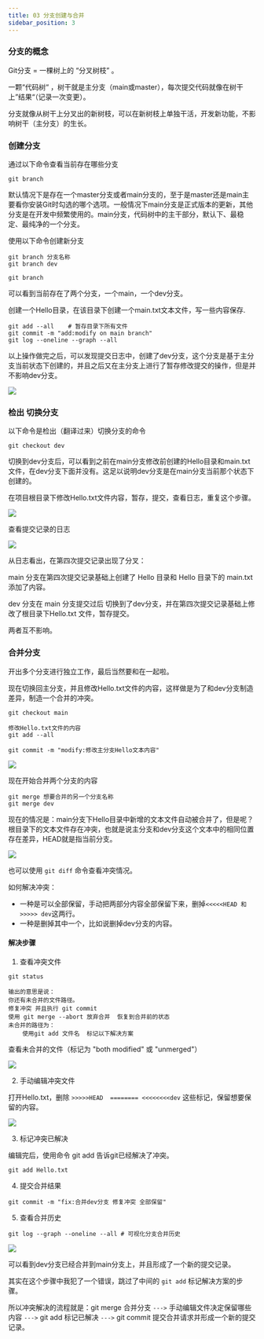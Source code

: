 ```yaml
---
title: 03 分支创建与合并
sidebar_position: 3
---
```

### 分支的概念

Git分支 = 一棵树上的 “分叉树枝” 。

一颗“代码树“ ，树干就是主分支（main或master），每次提交代码就像在树干上”结果“（记录一次变更）。

分支就像从树干上分叉出的新树枝，可以在新树枝上单独干活，开发新功能，不影响树干（主分支）的生长。

### 创建分支

通过以下命令查看当前存在哪些分支

```shell
git branch
```

默认情况下是存在一个master分支或者main分支的，至于是master还是main主要看你安装Git时勾选的哪个选项。一般情况下main分支是正式版本的更新，其他分支是在开发中频繁使用的。main分支，代码树中的主干部分，默认下、最稳定、最纯净的一个分支。

使用以下命令创建新分支
```shell
git branch 分支名称
git branch dev

git branch
```

可以看到当前存在了两个分支，一个main，一个dev分支。

创建一个Hello目录，在该目录下创建一个main.txt文本文件，写一些内容保存.


```shell
git add --all    # 暂存目录下所有文件
git commit -m "add:modify on main branch"
git log --oneline --graph --all
```

以上操作做完之后，可以发现提交日志中，创建了dev分支，这个分支是基于主分支当前状态下创建的，并且之后又在主分支上进行了暂存修改提交的操作，但是并不影响dev分支。

![](upload/Pasted%20image%2020250703001136.png)

### 检出  切换分支

以下命令是检出（翻译过来）切换分支的命令

```shell
git checkout dev
```

切换到dev分支后，可以看到之前在main分支修改前创建的Hello目录和main.txt文件，在dev分支下面并没有。这足以说明dev分支是在main分支当前那个状态下创建的。

在项目根目录下修改Hello.txt文件内容，暂存，提交，查看日志，重复这个步骤。

![](upload/Pasted%20image%2020250703004020.png)

查看提交记录的日志

![](upload/Pasted%20image%2020250703002426.png)

从日志看出，在第四次提交记录出现了分叉：

main 分支在第四次提交记录基础上创建了 Hello 目录和 Hello 目录下的 main.txt 添加了内容。

dev 分支在 main 分支提交过后 切换到了dev分支，并在第四次提交记录基础上修改了根目录下Hello.txt 文件，暂存提交。

两者互不影响。

### 合并分支

开出多个分支进行独立工作，最后当然要和在一起啦。

现在切换回主分支，并且修改Hello.txt文件的内容，这样做是为了和dev分支制造差异，制造一个合并的冲突。

```shell
git checkout main 

修改Hello.txt文件的内容
git add --all

git commit -m "modify:修改主分支Hello文本内容"
```


![](upload/Pasted%20image%2020250703004312.png)

现在开始合并两个分支的内容

```shell
git merge 想要合并的另一个分支名称
git merge dev

```

现在的情况是：main分支下Hello目录中新增的文本文件自动被合并了，但是呢？根目录下的文本文件存在冲突，也就是说主分支和dev分支这个文本中的相同位置存在差异，HEAD就是指当前分支。

![](upload/Pasted%20image%2020250703005038.png)

也可以使用 `git diff` 命令查看冲突情况。

如何解决冲突：
- 一种是可以全部保留，手动把两部分内容全部保留下来，删掉` <<<<<HEAD 和>>>>> dev `这两行。
- 一种是删掉其中一个，比如说删掉dev分支的内容。

#### 解决步骤

1. 查看冲突文件
```shell
git status 

输出的意思是说：
你还有未合并的文件路径。
修复冲突 并且执行 git commit
使用 git merge --abort 放弃合并  恢复到合并前的状态
未合并的路径为：
	使用git add 文件名  标记以下解决方案

```

查看未合并的文件（标记为 "both modified" 或 "unmerged"）

![](upload/Pasted%20image%2020250703011648.png)

2. 手动编辑冲突文件

打开Hello.txt，删除 `>>>>>HEAD  ======== <<<<<<<<dev` 这些标记，保留想要保留的内容。


![](upload/Pasted%20image%2020250703010742.png)

3. 标记冲突已解决

编辑完后，使用命令 git add 告诉git已经解决了冲突。

```shell
git add Hello.txt
```

4. 提交合并结果

```shell
git commit -m "fix:合并dev分支 修复冲突 全部保留"
```

5. 查看合并历史

```shell
git log --graph --oneline --all # 可视化分支合并历史
```

![](upload/Pasted%20image%2020250703012628.png)

可以看到dev分支已经合并到main分支上，并且形成了一个新的提交记录。

其实在这个步骤中我犯了一个错误，跳过了中间的 `git add` 标记解决方案的步骤。

所以冲突解决的流程就是：git merge 合并分支 `--->` 手动编辑文件决定保留哪些内容 `--->`  git add 标记已解决  `--->` git commit 提交合并请求并形成一个新的提交记录。
